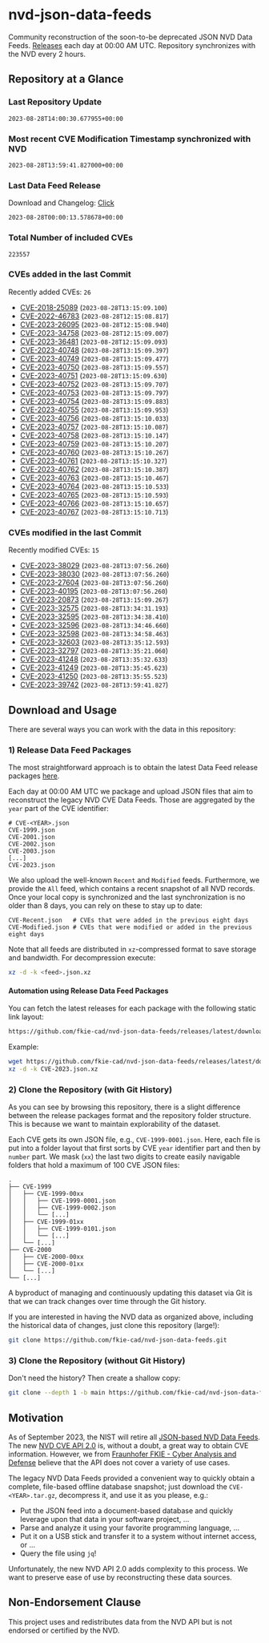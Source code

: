 # nvd-json-data-feeds

Community reconstruction of the soon-to-be deprecated JSON NVD Data Feeds. 
[Releases](https://github.com/fkie-cad/nvd-json-data-feeds/releases/latest) each day at 00:00 AM UTC.
Repository synchronizes with the NVD every 2 hours.

## Repository at a Glance

### Last Repository Update

```plain
2023-08-28T14:00:30.677955+00:00
```

### Most recent CVE Modification Timestamp synchronized with NVD

```plain
2023-08-28T13:59:41.827000+00:00
```

### Last Data Feed Release

Download and Changelog: [Click](https://github.com/fkie-cad/nvd-json-data-feeds/releases/latest)

```plain
2023-08-28T00:00:13.578678+00:00
```

### Total Number of included CVEs

```plain
223557
```

### CVEs added in the last Commit

Recently added CVEs: `26`

* [CVE-2018-25089](CVE-2018/CVE-2018-250xx/CVE-2018-25089.json) (`2023-08-28T13:15:09.100`)
* [CVE-2022-46783](CVE-2022/CVE-2022-467xx/CVE-2022-46783.json) (`2023-08-28T12:15:08.817`)
* [CVE-2023-26095](CVE-2023/CVE-2023-260xx/CVE-2023-26095.json) (`2023-08-28T12:15:08.940`)
* [CVE-2023-34758](CVE-2023/CVE-2023-347xx/CVE-2023-34758.json) (`2023-08-28T12:15:09.007`)
* [CVE-2023-36481](CVE-2023/CVE-2023-364xx/CVE-2023-36481.json) (`2023-08-28T12:15:09.093`)
* [CVE-2023-40748](CVE-2023/CVE-2023-407xx/CVE-2023-40748.json) (`2023-08-28T13:15:09.397`)
* [CVE-2023-40749](CVE-2023/CVE-2023-407xx/CVE-2023-40749.json) (`2023-08-28T13:15:09.477`)
* [CVE-2023-40750](CVE-2023/CVE-2023-407xx/CVE-2023-40750.json) (`2023-08-28T13:15:09.557`)
* [CVE-2023-40751](CVE-2023/CVE-2023-407xx/CVE-2023-40751.json) (`2023-08-28T13:15:09.630`)
* [CVE-2023-40752](CVE-2023/CVE-2023-407xx/CVE-2023-40752.json) (`2023-08-28T13:15:09.707`)
* [CVE-2023-40753](CVE-2023/CVE-2023-407xx/CVE-2023-40753.json) (`2023-08-28T13:15:09.797`)
* [CVE-2023-40754](CVE-2023/CVE-2023-407xx/CVE-2023-40754.json) (`2023-08-28T13:15:09.883`)
* [CVE-2023-40755](CVE-2023/CVE-2023-407xx/CVE-2023-40755.json) (`2023-08-28T13:15:09.953`)
* [CVE-2023-40756](CVE-2023/CVE-2023-407xx/CVE-2023-40756.json) (`2023-08-28T13:15:10.033`)
* [CVE-2023-40757](CVE-2023/CVE-2023-407xx/CVE-2023-40757.json) (`2023-08-28T13:15:10.087`)
* [CVE-2023-40758](CVE-2023/CVE-2023-407xx/CVE-2023-40758.json) (`2023-08-28T13:15:10.147`)
* [CVE-2023-40759](CVE-2023/CVE-2023-407xx/CVE-2023-40759.json) (`2023-08-28T13:15:10.207`)
* [CVE-2023-40760](CVE-2023/CVE-2023-407xx/CVE-2023-40760.json) (`2023-08-28T13:15:10.267`)
* [CVE-2023-40761](CVE-2023/CVE-2023-407xx/CVE-2023-40761.json) (`2023-08-28T13:15:10.327`)
* [CVE-2023-40762](CVE-2023/CVE-2023-407xx/CVE-2023-40762.json) (`2023-08-28T13:15:10.387`)
* [CVE-2023-40763](CVE-2023/CVE-2023-407xx/CVE-2023-40763.json) (`2023-08-28T13:15:10.467`)
* [CVE-2023-40764](CVE-2023/CVE-2023-407xx/CVE-2023-40764.json) (`2023-08-28T13:15:10.533`)
* [CVE-2023-40765](CVE-2023/CVE-2023-407xx/CVE-2023-40765.json) (`2023-08-28T13:15:10.593`)
* [CVE-2023-40766](CVE-2023/CVE-2023-407xx/CVE-2023-40766.json) (`2023-08-28T13:15:10.657`)
* [CVE-2023-40767](CVE-2023/CVE-2023-407xx/CVE-2023-40767.json) (`2023-08-28T13:15:10.713`)


### CVEs modified in the last Commit

Recently modified CVEs: `15`

* [CVE-2023-38029](CVE-2023/CVE-2023-380xx/CVE-2023-38029.json) (`2023-08-28T13:07:56.260`)
* [CVE-2023-38030](CVE-2023/CVE-2023-380xx/CVE-2023-38030.json) (`2023-08-28T13:07:56.260`)
* [CVE-2023-27604](CVE-2023/CVE-2023-276xx/CVE-2023-27604.json) (`2023-08-28T13:07:56.260`)
* [CVE-2023-40195](CVE-2023/CVE-2023-401xx/CVE-2023-40195.json) (`2023-08-28T13:07:56.260`)
* [CVE-2023-20873](CVE-2023/CVE-2023-208xx/CVE-2023-20873.json) (`2023-08-28T13:15:09.267`)
* [CVE-2023-32575](CVE-2023/CVE-2023-325xx/CVE-2023-32575.json) (`2023-08-28T13:34:31.193`)
* [CVE-2023-32595](CVE-2023/CVE-2023-325xx/CVE-2023-32595.json) (`2023-08-28T13:34:38.410`)
* [CVE-2023-32596](CVE-2023/CVE-2023-325xx/CVE-2023-32596.json) (`2023-08-28T13:34:46.660`)
* [CVE-2023-32598](CVE-2023/CVE-2023-325xx/CVE-2023-32598.json) (`2023-08-28T13:34:58.463`)
* [CVE-2023-32603](CVE-2023/CVE-2023-326xx/CVE-2023-32603.json) (`2023-08-28T13:35:12.593`)
* [CVE-2023-32797](CVE-2023/CVE-2023-327xx/CVE-2023-32797.json) (`2023-08-28T13:35:21.060`)
* [CVE-2023-41248](CVE-2023/CVE-2023-412xx/CVE-2023-41248.json) (`2023-08-28T13:35:32.633`)
* [CVE-2023-41249](CVE-2023/CVE-2023-412xx/CVE-2023-41249.json) (`2023-08-28T13:35:45.623`)
* [CVE-2023-41250](CVE-2023/CVE-2023-412xx/CVE-2023-41250.json) (`2023-08-28T13:35:55.523`)
* [CVE-2023-39742](CVE-2023/CVE-2023-397xx/CVE-2023-39742.json) (`2023-08-28T13:59:41.827`)


## Download and Usage

There are several ways you can work with the data in this repository:

### 1) Release Data Feed Packages

The most straightforward approach is to obtain the latest Data Feed release packages [here](https://github.com/fkie-cad/nvd-json-data-feeds/releases/latest).

Each day at 00:00 AM UTC we package and upload JSON files that aim to reconstruct the legacy NVD CVE Data Feeds.
Those are aggregated by the `year` part of the CVE identifier:

```
# CVE-<YEAR>.json
CVE-1999.json
CVE-2001.json
CVE-2002.json
CVE-2003.json
[...]
CVE-2023.json
```

We also upload the well-known `Recent` and `Modified` feeds.
Furthermore, we provide the `All` feed, which contains a recent snapshot of all NVD records.
Once your local copy is synchronized and the last synchronization is no older than 8 days, you can rely on these to stay up to date:

```plain
CVE-Recent.json   # CVEs that were added in the previous eight days
CVE-Modified.json # CVEs that were modified or added in the previous eight days
```

Note that all feeds are distributed in `xz`-compressed format to save storage and bandwidth.
For decompression execute:

```sh
xz -d -k <feed>.json.xz
```


#### Automation using Release Data Feed Packages

You can fetch the latest releases for each package with the following static link layout:

```sh
https://github.com/fkie-cad/nvd-json-data-feeds/releases/latest/download/CVE-<YEAR>.json.xz
```

Example:

```sh
wget https://github.com/fkie-cad/nvd-json-data-feeds/releases/latest/download/CVE-2023.json.xz
xz -d -k CVE-2023.json.xz
```

### 2) Clone the Repository (with Git History)

As you can see by browsing this repository, there is a slight difference between the release packages format and the repository folder structure.
This is because we want to maintain explorability of the dataset.

Each CVE gets its own JSON file, e.g., `CVE-1999-0001.json`.
Here, each file is put into a folder layout that first sorts by CVE `year` identifier part and then by `number` part.
We mask (`xx`) the last two digits to create easily navigable folders that hold a maximum of 100 CVE JSON files:

```plain
.
├── CVE-1999
│   ├── CVE-1999-00xx
│   │   ├── CVE-1999-0001.json
│   │   ├── CVE-1999-0002.json
│   │   └── [...]
│   ├── CVE-1999-01xx
│   │   ├── CVE-1999-0101.json
│   │   └── [...]
│   └── [...]
├── CVE-2000
│   ├── CVE-2000-00xx
│   ├── CVE-2000-01xx
│   └── [...]
└── [...]
```

A byproduct of managing and continuously updating this dataset via Git is that we can track changes over time through the Git history.

If you are interested in having the NVD data as organized above, including the historical data of changes, just clone this repository (large!):

```sh
git clone https://github.com/fkie-cad/nvd-json-data-feeds.git
```

### 3) Clone the Repository (without Git History)

Don't need the history? Then create a shallow copy:

```sh
git clone --depth 1 -b main https://github.com/fkie-cad/nvd-json-data-feeds.git
```

## Motivation

As of September 2023, the NIST will retire all [JSON-based NVD Data Feeds](https://nvd.nist.gov/vuln/data-feeds#divRetirementBanner-1).
The new [NVD CVE API 2.0](https://nvd.nist.gov/developers/vulnerabilities) is, without a doubt, a great way to obtain CVE information.
However, we from [Fraunhofer FKIE - Cyber Analysis and Defense](https://www.fkie.fraunhofer.de/en/departments/cad.html) believe that the API does not cover a variety of use cases.

The legacy NVD Data Feeds provided a convenient way to quickly obtain a complete, file-based offline database snapshot; just download the `CVE-<YEAR>.tar.gz`, decompress it, and use it as you please, e.g.:

* Put the JSON feed into a document-based database and quickly leverage upon that data in your software project, ...
* Parse and analyze it using your favorite programming language, ...
* Put it on a USB stick and transfer it to a system without internet access, or ...
* Query the file using `jq`!

Unfortunately, the new NVD API 2.0 adds complexity to this process.
We want to preserve ease of use by reconstructing these data sources.

## Non-Endorsement Clause

This project uses and redistributes data from the NVD API but is not endorsed or certified by the NVD.